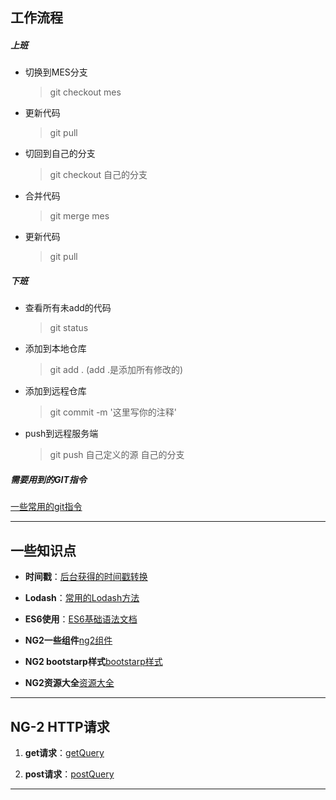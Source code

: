 ##  工作流程
##### 上班
* 切换到MES分支
    > git checkout mes
* 更新代码
    > git pull
* 切回到自己的分支
    > git checkout 自己的分支
* 合并代码
    > git merge mes
* 更新代码
    > git pull    

##### 下班
+ 查看所有未add的代码
    > git status
+ 添加到本地仓库
    > git add .   (add .是添加所有修改的)
+ 添加到远程仓库
    > git commit -m '这里写你的注释'
+ push到远程服务端
    > git push 自己定义的源 自己的分支 

##### 需要用到的GIT指令
[一些常用的git指令](gitInstructions/gitInstructions.md)

--- 

## 一些知识点
+ **时间戳**：[后台获得的时间戳转换](timeStamp/timeStamp.md)  

+ **Lodash**：[常用的Lodash方法](lodash/lodash.md)  

+ **ES6使用**：[ES6基础语法文档](es6/es6.md)

+ **NG2一些组件**[ng2组件](https://github.com/brillout/awesome-angular-components)

+ **NG2 bootstarp样式**[bootstarp样式](http://valor-software.com/ngx-bootstrap)

+ **NG2资源大全**[资源大全](https://github.com/ascode/awesome-ng2)
---

## NG-2 HTTP请求

1. **get请求**：[getQuery](ng2/ng2-getQuery.md)

2. **post请求**：[postQuery](./ng2/ng2-postQuery.md)

--- 
